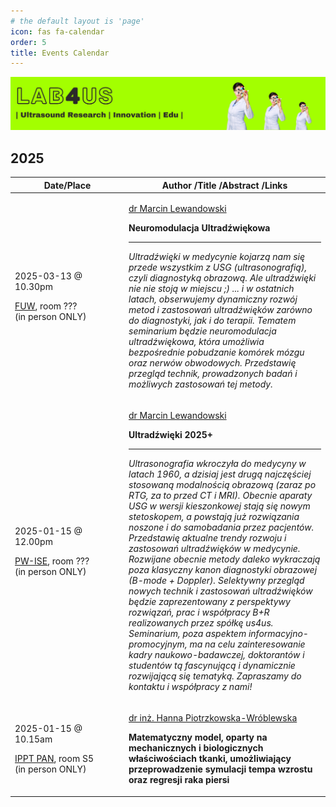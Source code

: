 ```yaml
---
# the default layout is 'page'
icon: fas fa-calendar
order: 5
title: Events Calendar
---
```


![Lab4US](/assets/banners/Lab4US-banner-EN.webp)

## 2025

<table>
<thead>
<tr>
<th style="width:12em">Date/Place</th>
<th>Author /Title /Abstract /Links</th>
</tr>
</thead>
<tfoot>
</tfoot>
<tbody>

<tr>
<td>
    <p>2025-03-13 @ 10.30pm</p>
    <p><a href="https://www.fuw.edu.pl/">FUW</a>, room ???<br/>(in person ONLY)</p>
</td>
<td>
    <p><a href="https://www.linkedin.com/in/mlewlabs/">dr Marcin Lewandowski</a></p>
    <p><b>Neuromodulacja Ultradźwiękowa</b></p>
    <hr/>
    <p><i>Ultradźwięki w medycynie kojarzą nam się przede wszystkim z USG (ultrasonografią), czyli diagnostyką obrazową. Ale ultradźwięki nie nie stoją w miejscu ;) ... i w ostatnich latach, obserwujemy dynamiczny rozwój metod i zastosowań ultradźwięków zarówno do diagnostyki, jak i do terapii. Tematem seminarium będzie neuromodulacja ultradźwiękowa, która umożliwia bezpośrednie pobudzanie komórek mózgu oraz nerwów obwodowych. Przedstawię przegląd technik, prowadzonych badań i możliwych zastosowań tej metody. 
</i></p>
</td>
</tr>

<tr>
<td>
    <p>2025-01-15 @ 12.00pm</p>
    <p><a href="https://www.ise.pw.edu.pl/">PW-ISE</a>, room ???<br/>(in person ONLY)</p>
</td>
<td>
    <p><a href="https://www.linkedin.com/in/mlewlabs/">dr Marcin Lewandowski</a></p>
    <p><b>Ultradźwięki 2025+</b></p>
    <hr/>
    <p><i>Ultrasonografia wkroczyła do medycyny w latach 1960, a dzisiaj jest drugą najczęściej stosowaną modalnością obrazową (zaraz po RTG, za to przed CT i MRI). Obecnie aparaty USG w wersji kieszonkowej stają się nowym stetoskopem, a powstają już rozwiązania noszone i do samobadania przez pacjentów.
    Przedstawię aktualne trendy rozwoju i zastosowań ultradźwięków w medycynie. Rozwijane obecnie metody daleko wykraczają poza klasyczny kanon diagnostyki obrazowej (B-mode + Doppler). Selektywny przegląd nowych technik i zastosowań ultradźwięków będzie zaprezentowany z perspektywy rozwiązań, prac i współpracy B+R realizowanych przez spółkę us4us.
    Seminarium, poza aspektem informacyjno-promocyjnym, ma na celu zainteresowanie kadry naukowo-badawczej, doktorantów i studentów tą fascynującą i dynamicznie rozwijającą się tematyką. Zapraszamy do kontaktu i współpracy z nami!</i></p>
</td>
</tr>

<tr>
<td>
    <p>2025-01-15 @ 10.15am</p>
    <p><a href="https://www.ippt.pan.pl/">IPPT PAN</a>, room S5<br/>(in person ONLY)</p>
</td>
<td>
    <p><a href="https://www.ippt.pan.pl/pracownicy/?osoba=hpiotrzk">dr inż. Hanna Piotrzkowska-Wróblewska</a></p>
    <p><b>Matematyczny model, oparty na mechanicznych i biologicznych właściwościach tkanki, umożliwiający przeprowadzenie symulacji tempa wzrostu oraz regresji raka piersi</b></p>
</td>
</tr>

</tbody>
</table>
